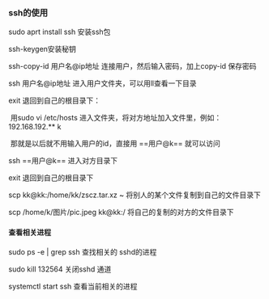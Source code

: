 ### ssh的使用

sudo aprt install ssh  安装ssh包

ssh-keygen安装秘钥

ssh-copy-id  用户名@ip地址	连接用户，然后输入密码，加上copy-id 保存密码

ssh 用户名@ip地址	进入用户文件夹，可以用ll查看一下目录

exit 退回到自己的根目录下：

​		用sudo vi /etc/hosts 进入文件夹，将对方地址加入文件里，例如：192.168.192.** k 

​			那就是以后就不用输入用户的id，直接用 ==用户@k== 就可以访问

ssh ==用户@k== 进入对方目录下

exit 退回到自己的根目录下

scp kk@kk:/home/kk/zscz.tar.xz ~	将别人的某个文件复制到自己的文件目录下

 scp /home/k/图片/pic.jpeg kk@kk:/	将自己的复制的对方的文件目录下

#### 查看相关进程

sudo ps -e | grep ssh 查找相关的 sshd的进程

sudo kill 132564	关闭sshd 通道

systemctl start ssh	查看当前相关的进程

